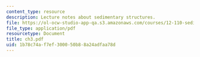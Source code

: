 ```yaml
---
content_type: resource
description: Lecture notes about sedimentary structures.
file: https://ol-ocw-studio-app-qa.s3.amazonaws.com/courses/12-110-sedimentary-geology-spring-2007/1b78c74af7ef300050b88a24adfaa78d_ch3.pdf
file_type: application/pdf
resourcetype: Document
title: ch3.pdf
uid: 1b78c74a-f7ef-3000-50b8-8a24adfaa78d
---
```

